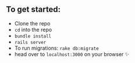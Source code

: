 ## To get started:
- Clone the repo
- `cd` into the repo
- `bundle install`
- `rails server`
- To run migrations: `rake db:migrate`
- head over to `localhost:3000` on your browser ✨

